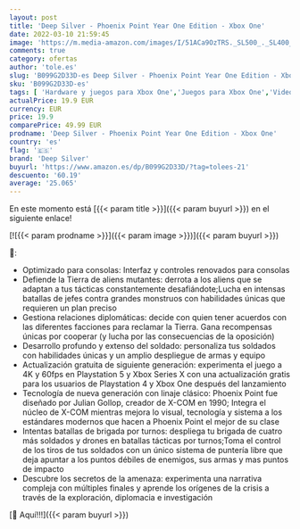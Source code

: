 ```yaml
---
layout: post
title: 'Deep Silver - Phoenix Point Year One Edition - Xbox One'
date: 2022-03-10 21:59:45
image: 'https://m.media-amazon.com/images/I/51ACa9OzTRS._SL500_._SL400_.jpg'
comments: true
category: ofertas
author: 'tole.es'
slug: 'B099G2D33D-es Deep Silver - Phoenix Point Year One Edition - Xbox One'
sku: 'B099G2D33D-es'
tags: [ 'Hardware y juegos para Xbox One','Juegos para Xbox One','Videojuegos','deep silver','xbox', ]
actualPrice: 19.9 EUR
currency: EUR
price: 19.9
comparePrice: 49.99 EUR
prodname: 'Deep Silver - Phoenix Point Year One Edition - Xbox One'
country: 'es'
flag: '🇪🇸'
brand: 'Deep Silver'
buyurl: 'https://www.amazon.es/dp/B099G2D33D/?tag=tolees-21'
descuento: '60.19'
average: '25.065'
---
```


En este momento está [{{< param title >}}]({{< param buyurl >}}) en el siguiente enlace!

[![{{< param prodname >}}]({{< param image >}})]({{< param buyurl >}})

🔎:

- Optimizado para consolas: Interfaz y controles renovados para consolas
- Defiende la Tierra de aliens mutantes: derrota a los aliens que se adaptan a tus tácticas constantemente desafiándote;Lucha en intensas batallas de jefes contra grandes monstruos con habilidades únicas que requieren un plan preciso
- Gestiona relaciones diplomáticas: decide con quien tener acuerdos con las diferentes facciones para reclamar la Tierra. Gana recompensas únicas por cooperar (y lucha por las consecuencias de la oposición)
- Desarrollo profundo y extenso del soldado: personaliza tus soldados con habilidades únicas y un amplio despliegue de armas y equipo
- Actualización gratuita de siguiente generación: experimenta el juego a 4K y 60fps en Playstation 5 y Xbox Series X con una actualización gratis para los usuarios de Playstation 4 y Xbox One después del lanzamiento
- Tecnología de nueva generación con linaje clásico: Phoenix Point fue diseñado por Julian Gollop, creador de X-COM en 1990; Integra el núcleo de X-COM mientras mejora lo visual, tecnología y sistema a los estándares modernos que hacen a Phoenix Point el mejor de su clase
- Intentas batallas de brigada por turnos: despliega tu brigada de cuatro más soldados y drones en batallas tácticas por turnos;Toma el control de los tiros de tus soldados con un único sistema de puntería libre que deja apuntar a los puntos débiles de enemigos, sus armas y mas puntos de impacto
- Descubre los secretos de la amenaza: experimenta una narrativa compleja con múltiples finales y aprende los orígenes de la crisis a través de la exploración, diplomacia e investigación

[🛒 Aquí!!!]({{< param buyurl >}})
